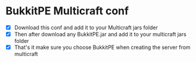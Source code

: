 # BukkitPE Multicraft conf

- [x] Download this conf and add it to your Multicraft jars folder
- [x] Then after download any BukkitPE.jar and add it to your multicraft jars folder
- [x] That's it make sure you choose BukkitPE when creating the server from multicraft
